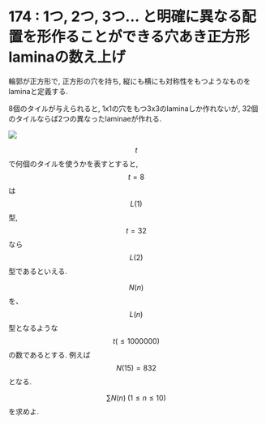 # 174 : 1つ, 2つ, 3つ... と明確に異なる配置を形作ることができる穴あき正方形laminaの数え上げ

輪郭が正方形で, 正方形の穴を持ち, 縦にも横にも対称性をもつようなものをlaminaと定義する.

8個のタイルが与えられると, 1x1の穴をもつ3x3のlaminaしか作れないが, 32個のタイルならば2つの異なったlaminaeが作れる.

![](https://projecteuler.net/project/images/p173_square_laminas.gif)

$$t$$で何個のタイルを使うかを表すとすると,$$t = 8$$は$$L(1)$$型,$$t = 32$$なら$$L(2)$$型であるといえる.

$$N(n)$$を、$$L(n)$$型となるような$$t (≤ 1000000)$$の数であるとする. 例えば$$N(15) = 832$$となる.

$$\sum N(n) \; (1 ≤ n ≤ 10)$$を求めよ.

